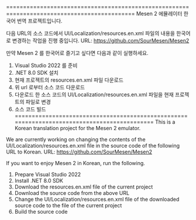 ============================================================================================
Mesen 2 에뮬레이터 한국어 번역 프로젝트입니다.

다음 URL의 소스 코드에서 UI/Localization/resources.en.xml 파일의 내용을 한국어로 변경하는 작업을 진행 중입니다.
URL: https://github.com/SourMesen/Mesen2

만약 Mesen 2 를 한국어로 즐기고 싶다면 다음과 같이 실행하세요.


1. Visual Studio 2022 를 준비
2. .NET 8.0 SDK 설치
3. 현재 프로젝트의 resources.en.xml 파일 다운로드
4. 위 url 로부터 소스 코드 다운로드
5. 다운로드 한 소스 코드의 UI/Localization/resources.en.xml 파일을 현재 프로젝트의 파일로 변경
6. 소스 코드 빌드
============================================================================================
This is a Korean translation project for the Mesen 2 emulator.

We are currently working on changing the contents of the UI/Localization/resources.en.xml file in the source code of the following URL to Korean.
URL: https://github.com/SourMesen/Mesen2

If you want to enjoy Mesen 2 in Korean, run the following.

1. Prepare Visual Studio 2022
2. Install .NET 8.0 SDK
3. Download the resources.en.xml file of the current project
4. Download the source code from the above URL
5. Change the UI/Localization/resources.en.xml file of the downloaded source code to the file of the current project
6. Build the source code
